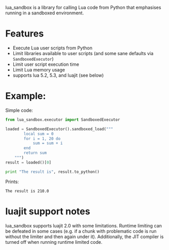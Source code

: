 lua_sandbox is a library for calling Lua code from Python that emphasises running in a sandboxed environment.

# Features

* Execute Lua user scripts from Python
* Limit libraries available to user scripts (and some sane defaults via `SandboxedExecutor`)
* Limit user script execution time
* Limit Lua memory usage
* supports lua 5.2, 5.3, and luajit (see below)

# Example:

Simple code:

```python
from lua_sandbox.executor import SandboxedExecutor

loaded = SandboxedExecutor().sandboxed_load("""
        local sum = 0
        for i = 1, 20 do
            sum = sum + i
        end
        return sum
    """)
result = loaded()[0]

print "The result is", result.to_python()
```

Prints:
```
The result is 210.0
```

# luajit support notes

lua_sandbox supports luajit 2.0 with some limitations. Runtime limiting can be defeated in some cases (e.g. if a chunk with problematic code is run without the limiter and then again under it). Additionally, the JIT compiler is turned off when running runtime limited code.